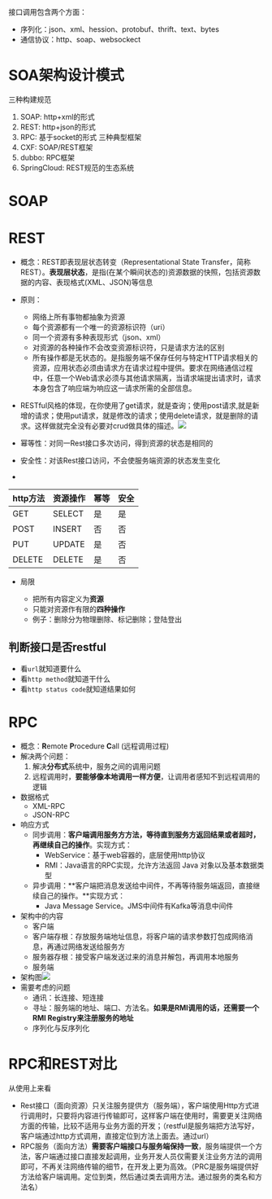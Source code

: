接口调用包含两个方面：

- 序列化：json、xml、hession、protobuf、thrift、text、bytes
- 通信协议：http、soap、websockect

# SOA架构设计模式
三种构建规范
1. SOAP: http+xml的形式
2. REST: http+json的形式
3. RPC: 基于socket的形式
三种典型框架
1. CXF: SOAP/REST框架
2. dubbo: RPC框架
3. SpringCloud: REST规范的生态系统

# SOAP

# REST
- 概念：REST即表现层状态转变（Representational State Transfer，简称REST）。**表现层状态**，是指(在某个瞬间状态的)资源数据的快照，包括资源数据的内容、表现格式(XML、JSON)等信息

- 原则：

  - 网络上所有事物都抽象为资源
  - 每个资源都有一个唯一的资源标识符（uri）
  - 同一个资源有多种表现形式（json、xml）
  - 对资源的各种操作不会改变资源标识符，只是请求方法的区别
  - 所有操作都是无状态的。是指服务端不保存任何与特定HTTP请求相关的资源，应用状态必须由请求方在请求过程中提供。要求在网络通信过程中，任意一个Web请求必须与其他请求隔离，当请求端提出请求时，请求本身包含了响应端为响应这一请求所需的全部信息。

- RESTful风格的体现，在你使用了get请求，就是查询；使用post请求,就是新增的请求；使用put请求，就是修改的请求；使用delete请求，就是删除的请求。这样做就完全没有必要对crud做具体的描述。![](https://tva1.sinaimg.cn/large/007S8ZIlgy1gfsrjsyshpj30p20hi7jn.jpg)

- 幂等性：对同一Rest接口多次访问，得到资源的状态是相同的

- 安全性：对该Rest接口访问，不会使服务端资源的状态发生变化

-  

  | http方法 | 资源操作 | 幂等 | 安全 |
  | -------- | -------- | ---- | ---- |
  | GET      | SELECT   | 是   | 是   |
  | POST     | INSERT   | 否   | 否   |
  | PUT      | UPDATE   | 是   | 否   |
  | DELETE   | DELETE   | 是   | 否   |

- 局限

  - 把所有内容定义为**资源**
  - 只能对资源作有限的**四种操作**
  - 例子：删除分为物理删除、标记删除；登陆登出

## 判断接口是否restful
- 看`url`就知道要什么
- 看`http method`就知道干什么
- 看`http status code`就知道结果如何

# RPC
- 概念：**R**emote **P**rocedure **C**all (远程调用过程)
- 解决两个问题：
  1. 解决**分布式**系统中，服务之间的调用问题
  2. 远程调用时，**要能够像本地调用一样方便**，让调用者感知不到远程调用的逻辑
- 数据格式
  - XML-RPC
  - JSON-RPC
- 响应方式
  - 同步调用：**客户端调用服务方方法，等待直到服务方返回结果或者超时，再继续自己的操作**。实现方式：
    - WebService：基于web容器的，底层使用http协议
    - RMI：Java语言的RPC实现，允许方法返回 Java 对象以及基本数据类型
  - 异步调用：**客户端把消息发送给中间件，不再等待服务端返回，直接继续自己的操作。**实现方式：
    - Java Message Service。JMS中间件有Kafka等消息中间件
- 架构中的内容
  - 客户端
  - 客户端存根：存放服务端地址信息，将客户端的请求参数打包成网络消息，再通过网络发送给服务方
  - 服务器存根：接受客户端发送过来的消息并解包，再调用本地服务
  - 服务端
- 架构图![](https://tva1.sinaimg.cn/large/007S8ZIlgy1gfsrjsayt4j30v10u0kjl.jpg)
- 需要考虑的问题
  - 通讯：长连接、短连接
  - 寻址：服务端的地址、端口、方法名。**如果是RMI调用的话，还需要一个RMI Registry来注册服务的地址**
  - 序列化与反序列化



# RPC和REST对比

从使用上来看

- Rest接口（面向资源）只关注服务提供方（服务端），客户端使用Http方式进行调用时，只要将内容进行传输即可，这样客户端在使用时，需要更关注网络方面的传输，比较不适用与业务方面的开发；（restful是服务端把方法写好，客户端通过http方式调用，直接定位到方法上面去。通过url）
- RPC服务（面向方法）**需要客户端接口与服务端保持一致**，服务端提供一个方法，客户端通过接口直接发起调用，业务开发人员仅需要关注业务方法的调用即可，不再关注网络传输的细节，在开发上更为高效。（PRC是服务端提供好方法给客户端调用。定位到类，然后通过类去调用方法。通过服务的类名和方法名）